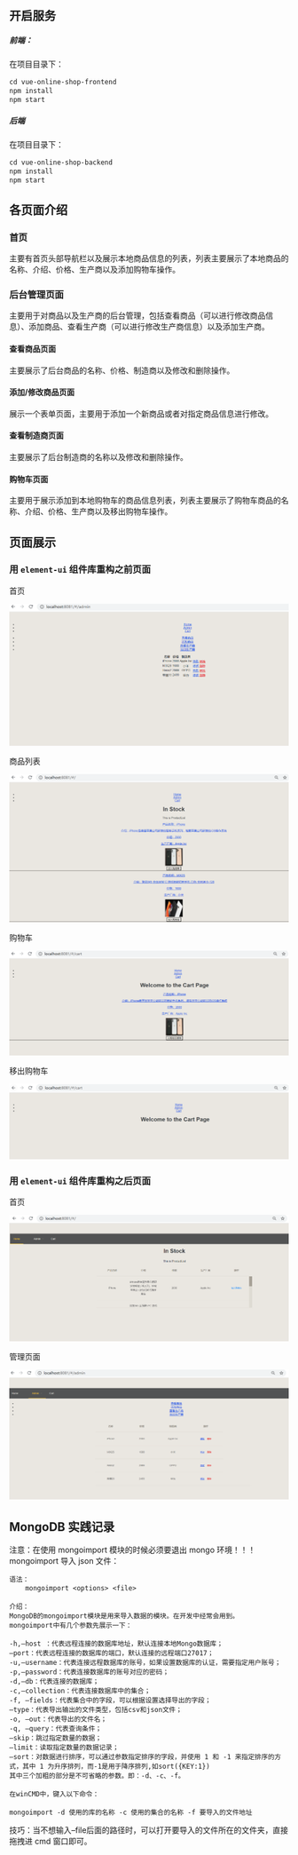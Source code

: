 ## 开启服务

##### 前端：

在项目目录下：

```
cd vue-online-shop-frontend
npm install
npm start
```

##### 后端

在项目目录下：

```
cd vue-online-shop-backend
npm install
npm start
```



##  各页面介绍

### 首页

主要有首页头部导航栏以及展示本地商品信息的列表，列表主要展示了本地商品的名称、介绍、价格、生产商以及添加购物车操作。

### 后台管理页面

主要用于对商品以及生产商的后台管理，包括查看商品（可以进行修改商品信息）、添加商品、查看生产商（可以进行修改生产商信息）以及添加生产商。



#### 查看商品页面

主要展示了后台商品的名称、价格、制造商以及修改和删除操作。

#### 添加/修改商品页面

展示一个表单页面，主要用于添加一个新商品或者对指定商品信息进行修改。

#### 查看制造商页面

主要展示了后台制造商的名称以及修改和删除操作。

#### 购物车页面

主要用于展示添加到本地购物车的商品信息列表，列表主要展示了购物车商品的名称、介绍、价格、生产商以及移出购物车操作。



## 页面展示

### 用 `element-ui` 组件库重构之前页面

首页

![admin 页面](https://github.com/httpsbao/E-commerce/blob/master/vue-online-shop-frontend/src/assets/adminPage.png)



商品列表

![Home 页面](https://github.com/httpsbao/E-commerce/blob/master/vue-online-shop-frontend/src/assets/homePage.png)

购物车

![执行加入购物车操作](https://github.com/httpsbao/E-commerce/blob/master/vue-online-shop-frontend/src/assets/cartPage.png)

移出购物车

![移除购物车](https://github.com/httpsbao/E-commerce/blob/master/vue-online-shop-frontend/src/assets/outCartPage.png)

### 用 `element-ui` 组件库重构之后页面

首页

![首页](https://github.com/httpsbao/E-commerce/blob/master/vue-online-shop-frontend/src/assets/home1.png)



管理页面

![管理页面](https://github.com/httpsbao/E-commerce/blob/master/vue-online-shop-frontend/src/assets/admin1.png)



## MongoDB 实践记录

注意：在使用 mongoimport 模块的时候必须要退出 mongo 环境！！！
mongoimport 导入 json 文件：

```
语法：
    mongoimport <options> <file>
 
介绍：
MongoDB的mongoimport模块是用来导入数据的模块。在开发中经常会用到。
mongoimport中有几个参数先展示一下：

-h,–host ：代表远程连接的数据库地址，默认连接本地Mongo数据库；
–port：代表远程连接的数据库的端口，默认连接的远程端口27017；
-u,–username：代表连接远程数据库的账号，如果设置数据库的认证，需要指定用户账号；
-p,–password：代表连接数据库的账号对应的密码；
-d,–db：代表连接的数据库；
-c,–collection：代表连接数据库中的集合；
-f, –fields：代表集合中的字段，可以根据设置选择导出的字段；
–type：代表导出输出的文件类型，包括csv和json文件；
-o, –out：代表导出的文件名；
-q, –query：代表查询条件；
–skip：跳过指定数量的数据；
–limit：读取指定数量的数据记录；
–sort：对数据进行排序，可以通过参数指定排序的字段，并使用 1 和 -1 来指定排序的方式，其中 1 为升序排列，而-1是用于降序排列,如sort({KEY:1})
其中三个加粗的部分是不可省略的参数。即：-d、-c、-f。

在winCMD中，键入以下命令：

mongoimport -d 使用的库的名称 -c 使用的集合的名称 -f 要导入的文件地址 
```

技巧：当不想输入–file后面的路径时，可以打开要导入的文件所在的文件夹，直接拖拽进 cmd 窗口即可。
